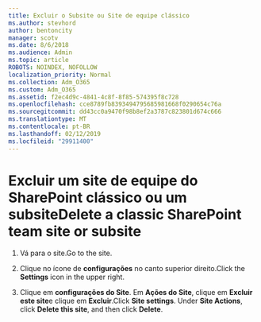 ```yaml
---
title: Excluir o Subsite ou Site de equipe clássico
ms.author: stevhord
author: bentoncity
manager: scotv
ms.date: 8/6/2018
ms.audience: Admin
ms.topic: article
ROBOTS: NOINDEX, NOFOLLOW
localization_priority: Normal
ms.collection: Adm_O365
ms.custom: Adm_O365
ms.assetid: f2ec4d9c-4841-4c8f-8f85-574395f8c728
ms.openlocfilehash: cce8789fb8393494795685981668f0290654c76a
ms.sourcegitcommit: dd43cc0a9470f98b8ef2a3787c823801d674c666
ms.translationtype: MT
ms.contentlocale: pt-BR
ms.lasthandoff: 02/12/2019
ms.locfileid: "29911400"
---
```

# <a name="delete-a-classic-sharepoint-team-site-or-subsite"></a><span data-ttu-id="989e1-102">Excluir um site de equipe do SharePoint clássico ou um subsite</span><span class="sxs-lookup"><span data-stu-id="989e1-102">Delete a classic SharePoint team site or subsite</span></span>

1. <span data-ttu-id="989e1-103">Vá para o site.</span><span class="sxs-lookup"><span data-stu-id="989e1-103">Go to the site.</span></span>
    
2. <span data-ttu-id="989e1-104">Clique no ícone de **configurações** no canto superior direito.</span><span class="sxs-lookup"><span data-stu-id="989e1-104">Click the **Settings** icon in the upper right.</span></span> 
    
3. <span data-ttu-id="989e1-p101">Clique em **configurações do Site**. Em **Ações do Site**, clique em **Excluir este site**e clique em **Excluir**.</span><span class="sxs-lookup"><span data-stu-id="989e1-p101">Click **Site settings**. Under **Site Actions**, click **Delete this site**, and then click **Delete**.</span></span>
    

